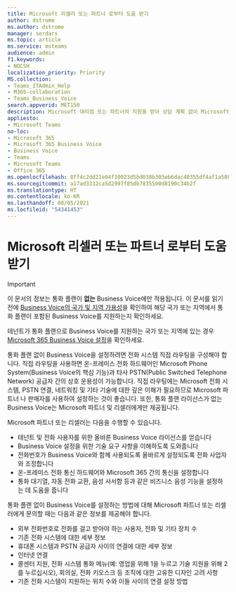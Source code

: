 ```yaml
---
title: Microsoft 리셀러 또는 파트너 로부터 도움 받기
author: dstrome
ms.author: dstrome
manager: serdars
ms.topic: article
ms.service: msteams
audience: admin
f1.keywords:
- NOCSH
localization_priority: Priority
MS.collection:
- Teams_ITAdmin_Help
- M365-collaboration
- Teams_Business_Voice
search.appverid: MET150
description: Microsoft 대리점 또는 파트너의 지원을 받아 상담 계획 없이 Microsoft 365 Business Voice를 설정하는 방법에 대해 알아보세요.
appliesto:
- Microsoft Teams
no-loc:
- Microsoft 365
- Microsoft 365 Business Voice
- Business Voice
- Teams
- Microsoft Teams
- Office 365
ms.openlocfilehash: 8ff4c2dd21e04f10023d5bd038b303eb6dac40355df4af1a50867029ac77e093
ms.sourcegitcommit: a17ad3332ca5d2997f85db7835500d8190c34b2f
ms.translationtype: HT
ms.contentlocale: ko-KR
ms.lasthandoff: 08/05/2021
ms.locfileid: "54341453"
---
```

# <a name="get-help-from-a-microsoft-reseller-or-partner"></a>Microsoft 리셀러 또는 파트너 로부터 도움 받기

> [!IMPORTANT]
> 이 문서의 정보는 통화 플랜이 **없는** Business Voice에만 적용됩니다. 이 문서를 읽기 전에 [Business Voice의 국가 및 지역 가용성](country-region-availability.md)을 확인하여 해당 국가 또는 지역에서 통화 플랜이 포함된 Business Voice를 지원하는지 확인하세요.
>
> 테넌트가 통화 플랜으로 Business Voice를 지원하는 국가 또는 지역에 있는 경우 [Microsoft 365 Business Voice 설정](set-up-overview.md)을 확인하세요.

통화 플랜 없이 Business Voice을 설정하려면 전화 시스템 직접 라우팅을 구성해야 합니다. 직접 라우팅을 사용하면 온-프레미스 전화 하드웨어인 Microsoft Phone System(Business Voice의 핵심 기능)과 타사 PSTN(Public Switched Telephone Network) 공급자 간의 상호 운용성이 가능합니다. 직접 라우팅에는 Microsoft 전화 시스템, PSTN 연결, 네트워킹 및 기타 기술에 대한 깊은 이해가 필요하므로 Microsoft 파트너 나 판매자를 사용하여 설정하는 것이 좋습니다. 또한, 통화 플랜 라이선스가 없는 Business Voice는 Microsoft 파트너 및 리셀러에게만 제공됩니다.

Microsoft 파트너 또는 리셀러는 다음을 수행할 수 있습니다.

- 테넌트 및 전화 사용자를 위한 올바른 Business Voice 라이선스를 얻습니다
- Business Voice 설정을 위한 기술 요구 사항을 이해하도록 도와줍니다
- 전화번호가 Business Voice와 함께 사용되도록 올바르게 설정되도록 전화 사업자와 조정합니다
- 온-프레미스 전화 통신 하드웨어와 Microsoft 365 간의 통신을 설정합니다
- 통화 대기열, 자동 전화 교환, 음성 사서함 등과 같은 비즈니스 음성 기능을 설정하는 데 도움을 줍니다

통화 플랜 없이 Business Voice를 설정하는 방법에 대해 Microsoft 파트너 또는 리셀러에게 문의할 때는 다음과 같은 정보를 제공해야 합니다.

- 외부 전화번호로 전화를 걸고 받아야 하는 사용자, 전화 및 기타 장치 수
- 기존 전화 시스템에 대한 세부 정보
- 휴대폰 시스템과 PSTN 공급자 사이의 연결에 대한 세부 정보
- 인터넷 연결
- 콜센터 지원, 전화 시스템 통화 메뉴(예: 영업을 위해 1을 누르고 기술 지원을 위해 2를 누르십시오), 회의실, 전화 키오스크 등 조직에 대한 고유한 디자인 고려 사항
- 기존 전화 시스템이 지원하는 위치 수와 이들 사이의 연결 설정 방법
